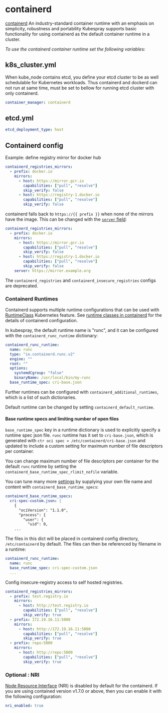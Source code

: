 # containerd

[containerd] An industry-standard container runtime with an emphasis on simplicity, robustness and portability
Kubespray supports basic functionality for using containerd as the default container runtime in a cluster.

_To use the containerd container runtime set the following variables:_

## k8s_cluster.yml

When kube_node contains etcd, you define your etcd cluster to be as well schedulable for Kubernetes workloads. Thus containerd and dockerd can not run at same time, must be set to bellow for running etcd cluster with only containerd.

```yaml
container_manager: containerd
```

## etcd.yml

```yaml
etcd_deployment_type: host
```

## Containerd config

Example: define registry mirror for docker hub

```yaml
containerd_registries_mirrors:
  - prefix: docker.io
    mirrors:
      - host: https://mirror.gcr.io
        capabilities: ["pull", "resolve"]
        skip_verify: false
      - host: https://registry-1.docker.io
        capabilities: ["pull", "resolve"]
        skip_verify: false
```

containerd falls back to `https://{{ prefix }}` when none of the mirrors have the image.
This can be changed with the [`server` field](https://github.com/containerd/containerd/blob/main/docs/hosts.md#server-field):

```yaml
containerd_registries_mirrors:
  - prefix: docker.io
    mirrors:
      - host: https://mirror.gcr.io
        capabilities: ["pull", "resolve"]
        skip_verify: false
      - host: https://registry-1.docker.io
        capabilities: ["pull", "resolve"]
        skip_verify: false
    server: https://mirror.example.org
```

The `containerd_registries` and `containerd_insecure_registries` configs are deprecated.

### Containerd Runtimes

Containerd supports multiple runtime configurations that can be used with
[RuntimeClass] Kubernetes feature. See [runtime classes in containerd] for the
details of containerd configuration.

In kubespray, the default runtime name is "runc", and it can be configured with the `containerd_runc_runtime` dictionary:

```yaml
containerd_runc_runtime:
  name: runc
  type: "io.containerd.runc.v2"
  engine: ""
  root: ""
  options:
    systemdCgroup: "false"
    binaryName: /usr/local/bin/my-runc
  base_runtime_spec: cri-base.json
```

Further runtimes can be configured with `containerd_additional_runtimes`, which
is a list of such dictionaries.

Default runtime can be changed by setting `containerd_default_runtime`.

#### Base runtime specs and limiting number of open files

`base_runtime_spec` key in a runtime dictionary is used to explicitly
specify a runtime spec json file. `runc` runtime has it set to `cri-base.json`,
which is generated with `ctr oci spec > /etc/containerd/cri-base.json` and
updated to include a custom setting for maximum number of file descriptors per
container.

You can change maximum number of file descriptors per container for the default
`runc` runtime by setting the `containerd_base_runtime_spec_rlimit_nofile`
variable.

You can tune many more [settings][runtime-spec] by supplying your own file name and content with `containerd_base_runtime_specs`:

```yaml
containerd_base_runtime_specs:
  cri-spec-custom.json: |
    {
      "ociVersion": "1.1.0",
      "process": {
        "user": {
          "uid": 0,
    ...
```

The files in this dict will be placed in containerd config directory,
`/etc/containerd` by default. The files can then be referenced by filename in a
runtime:

```yaml
containerd_runc_runtime:
  name: runc
  base_runtime_spec: cri-spec-custom.json
  ...
```

Config insecure-registry access to self hosted registries.

```yaml
containerd_registries_mirrors:
  - prefix: test.registry.io
    mirrors:
      - host: http://test.registry.io
        capabilities: ["pull", "resolve"]
        skip_verify: true
  - prefix: 172.19.16.11:5000
    mirrors:
      - host: http://172.19.16.11:5000
        capabilities: ["pull", "resolve"]
        skip_verify: true
  - prefix: repo:5000
    mirrors:
      - host: http://repo:5000
        capabilities: ["pull", "resolve"]
        skip_verify: true
```

[containerd]: https://containerd.io/
[RuntimeClass]: https://kubernetes.io/docs/concepts/containers/runtime-class/
[runtime classes in containerd]: https://github.com/containerd/containerd/blob/main/docs/cri/config.md#runtime-classes
[runtime-spec]: https://github.com/opencontainers/runtime-spec

### Optional : NRI

[Node Resource Interface](https://github.com/containerd/nri) (NRI) is disabled by default for the containerd. If you
are using contained version v1.7.0 or above, then you can enable it with the
following configuration:

```yaml
nri_enabled: true
```
